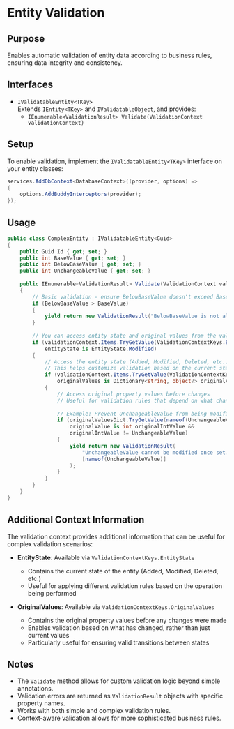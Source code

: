 # Entity Validation

## Purpose

Enables automatic validation of entity data according to business rules, ensuring data integrity and consistency.

## Interfaces

- `IValidatableEntity<TKey>`  
  Extends `IEntity<TKey>` and `IValidatableObject`, and provides:
    - `IEnumerable<ValidationResult> Validate(ValidationContext validationContext)`

## Setup

To enable validation, implement the `IValidatableEntity<TKey>` interface on your entity classes:

```csharp
services.AddDbContext<DatabaseContext>((provider, options) =>
{
    options.AddBuddyInterceptors(provider);
});
```

## Usage

```csharp 
public class ComplexEntity : IValidatableEntity<Guid>
{
    public Guid Id { get; set; }
    public int BaseValue { get; set; }
    public int BelowBaseValue { get; set; }
    public int UnchangeableValue { get; set; }
    
    public IEnumerable<ValidationResult> Validate(ValidationContext validationContext)
    {
        // Basic validation - ensure BelowBaseValue doesn't exceed BaseValue
        if (BelowBaseValue > BaseValue)
        {
            yield return new ValidationResult("BelowBaseValue is not allowed to be greater than BaseValue.", [nameof(BelowBaseValue)]);
        }
        
        // You can access entity state and original values from the validation context
        if (validationContext.Items.TryGetValue(ValidationContextKeys.EntityState, out var entityState) &&
            entityState is EntityState.Modified)
        {
            // Access the entity state (Added, Modified, Deleted, etc.)
            // This helps customize validation based on the current state of the entity
            if (validationContext.Items.TryGetValue(ValidationContextKeys.OriginalValues, out var originalValues) &&
                originalValues is Dictionary<string, object?> originalValuesDict)
            {
                // Access original property values before changes
                // Useful for validation rules that depend on what changed
                
                // Example: Prevent UnchangeableValue from being modified once set
                if (originalValuesDict.TryGetValue(nameof(UnchangeableValue), out var originalValue) &&
                    originalValue is int originalIntValue &&
                    originalIntValue != UnchangeableValue)
                {
                    yield return new ValidationResult(
                        "UnchangeableValue cannot be modified once set.",
                        [nameof(UnchangeableValue)]
                    );
                }
            }
        }
    }
}
```

## Additional Context Information
The validation context provides additional information that can be useful for complex validation scenarios:
- **EntityState**: Available via `ValidationContextKeys.EntityState`
  - Contains the current state of the entity (Added, Modified, Deleted, etc.)
  - Useful for applying different validation rules based on the operation being performed

- **OriginalValues**: Available via `ValidationContextKeys.OriginalValues`
  - Contains the original property values before any changes were made
  - Enables validation based on what has changed, rather than just current values
  - Particularly useful for ensuring valid transitions between states

## Notes

- The `Validate` method allows for custom validation logic beyond simple annotations.
- Validation errors are returned as `ValidationResult` objects with specific property names.
- Works with both simple and complex validation rules.
- Context-aware validation allows for more sophisticated business rules.
